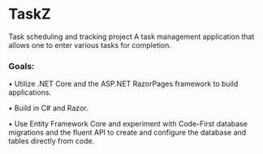 # TaskZ
Task scheduling and tracking project
A task management application that allows one to enter various tasks for completion.

### Goals:

•	Utilize .NET Core and the ASP.NET RazorPages framework to build applications.

•	Build in C# and Razor.

•	Use Entity Framework Core and experiment with Code-First database migrations and the fluent API to create and configure the database and tables directly from code.
